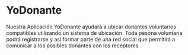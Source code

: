 # YoDonante
Nuestra Aplicación YoDonante ayudará a ubicar donantes voluntarios compatibles utilizando un sistema de ubicación.
Toda pesona voluntaria podrá registrarse y así formar parte de una red social que permitirá a comunicar a los posibles 
donantes con los receptores
